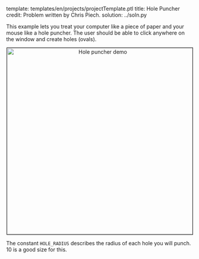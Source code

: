 template: templates/en/projects/projectTemplate.ptl
title: Hole Puncher
credit: Problem written by Chris Piech.
solution: ../soln.py

This example lets you treat your computer like a piece of paper and your mouse like a hole puncher. The user should be able to click anywhere on the window and create holes (ovals). 

<center>
  <img style="width:500px;border:1px solid #000000"
       alt = "Hole puncher demo"
       src="{{pathToRoot}}img/projects/holePuncher/demo.gif">
</center>

The constant `HOLE_RADIUS` describes the radius of each hole you will punch. 10 is a good size for this.
